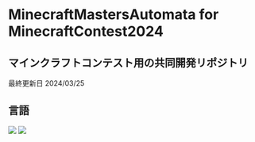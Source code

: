# MinecraftMastersAutomata for MinecraftContest2024
## マインクラフトコンテスト用の共同開発リポジトリ

最終更新日 2024/03/25

## 言語
<img src="https://img.shields.io/badge/-C-A8B9CC.svg?logo=c&style=flat">
<img src="https://img.shields.io/badge/-Python-#3776AB.svg?logo=c&style=flat">

